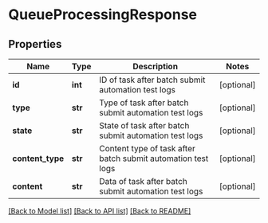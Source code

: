 # QueueProcessingResponse

## Properties
Name | Type | Description | Notes
------------ | ------------- | ------------- | -------------
**id** | **int** | ID of task after batch submit automation test logs | [optional] 
**type** | **str** | Type of task after batch submit automation test logs | [optional] 
**state** | **str** | State of task after batch submit automation test logs | [optional] 
**content_type** | **str** | Content type of task after batch submit automation test logs | [optional] 
**content** | **str** | Data of task after batch submit automation test logs | [optional] 

[[Back to Model list]](../README.md#documentation-for-models) [[Back to API list]](../README.md#documentation-for-api-endpoints) [[Back to README]](../README.md)


